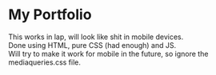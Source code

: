 # My Portfolio

This works in lap, will look like shit in mobile devices.  
Done using HTML, pure CSS (had enough) and JS.  
Will try to make it work for mobile in the future, so ignore the mediaqueries.css file.
